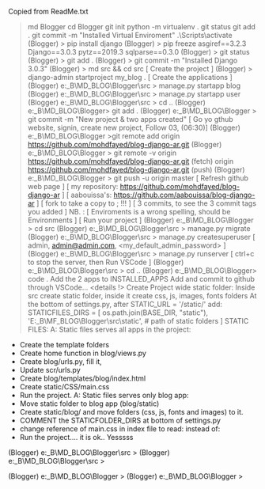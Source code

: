 Copied from ReadMe.txt
> md Blogger
> cd Blogger
> git init
> python -m virtualenv .
> git status
> git add .
> git commit -m "Installed Virtual Enviroment"
> .\Scripts\activate
(Blogger) > pip install django
(Blogger) > pip freeze
	asgiref==3.2.3
	Django==3.0.3
	pytz==2019.3
	sqlparse==0.3.0
(Blogger) > git status
(Blogger) > git add .
(Blogger) > git commit -m "Installed Django 3.0.3"
(Blogger) > md src && cd src
	[ Create the project ]
(Blogger) > django-admin startproject my_blog .
	[ Create the applications ]
(Blogger) e:\_B\MD_BLOG\Blogger\src > manage.py startapp blog
(Blogger) e:\_B\MD_BLOG\Blogger\src > manage.py startapp user
(Blogger) e:\_B\MD_BLOG\Blogger\src > cd ..
(Blogger) e:\_B\MD_BLOG\Blogger> git add .
(Blogger) e:\_B\MD_BLOG\Blogger > git commit -m "New project & two apps created"
	[ Go yo gthub website, signin, create new project, Follow 03, (06:30)]
(Blogger) e:\_B\MD_BLOG\Blogger >git remote add origin https://github.com/mohdfayed/blog-django-ar.git 
(Blogger) e:\_B\MD_BLOG\Blogger > git remote -v
	origin  https://github.com/mohdfayed/blog-django-ar.git (fetch)
	origin  https://github.com/mohdfayed/blog-django-ar.git (push)
(Blogger) e:\_B\MD_BLOG\Blogger > git push -u origin master
	[ Refresh github web page ]
	[ my repository: https://github.com/mohdfayed/blog-django-ar ]
	[ aabouissa's: https://github.com/aabouissa/blog-django-ar ]
	[ fork to take a copy to ; !!! ]
	[ 3 commits, to see the 3 commit tags you added ]
	 NB. : [ Enviroments is a wrong spelling, should be Environments ]
[ Run your project ] 
(Blogger) e:\_B\MD_BLOG\Blogger > cd src
(Blogger) e:\_B\MD_BLOG\Blogger\src > manage.py migrate
(Blogger) e:\_B\MD_BLOG\Blogger\src > manage.py createsuperuser
	[ admin, admin@admin.com, <my_default_admin_password> ]
(Blogger) e:\_B\MD_BLOG\Blogger\src > manage.py runserver
	[ ctrl+c to stop the server, then Run VSCode ]
(Blogger) e:\_B\MD_BLOG\Blogger\src > cd ..
(Blogger) e:\_B\MD_BLOG\Blogger> code . 
	Add the 2 apps to INSTALLED_APPS
	Add and commit to github through VSCode... <details !>
	Create Project wide static folder:
		Inside src create static folder, inside it create css, js, images, fonts folders
		At the bottom of settings.py, after 
		STATIC_URL = '/static/'
		add:
		STATICFILES_DIRS = [
			os.path.join(BASE_DIR, "static"),
			'E:\_B\MF_BLOG\Blogger\src\static', # path of static folders
			]
STATIC FILES:
A: Static files serves all apps in the project:
*	Create the template folders
*	Create home function in blog/views.py
*	Create blog/urls.py, fill it,
*	Update scr/urls.py
*	Create blog/templates/blog/index.html
*	Create static/CSS/main.css
*	Run the project.
A: Static files serves only blog app:
*	Move static folder to blog app (blog/static)
*	Create static/blog/ and move folders (css, js, fonts and images) to it.
*	COMMENT the STATICFOLDER_DIRS at bottom of settings.py
*	change reference of main.css in index file to read:
	<link rel="stylesheet" href="{% static 'blog/CSS/main.css' %}">
	instead of:
	<link rel="stylesheet" href="{% static 'CSS/main.css' %}">
*	Run the project.... it is ok.. Yesssss


(Blogger) e:\_B\MD_BLOG\Blogger\src > 
(Blogger) e:\_B\MD_BLOG\Blogger\src > 


(Blogger) e:\_B\MD_BLOG\Blogger >
(Blogger) e:\_B\MD_BLOG\Blogger > 





